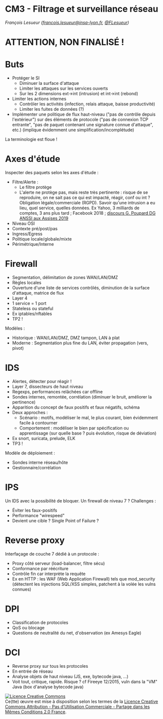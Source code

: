 # CM3 - Filtrage et surveillance réseau

_François Lesueur ([francois.lesueur@insa-lyon.fr](mailto:francois.lesueur@insa-lyon.fr), [@FLesueur](https://twitter.com/FLesueur))_

ATTENTION, NON FINALISÉ !
=========================

Buts
====

* Protéger le SI
	* Diminuer la surface d'attaque
	* Limiter les attaques sur les services ouverts
	* Sur les 2 dimensions ext->int (intrusion) et int->int (rebond)
* Limiter les actions internes
	* Contrôler les activités (infection, relais attaque, baisse productivité)
	* Limiter les fuites de données (?)
* Implémenter une politique de flux haut-niveau ("pas de contrôle depuis l'extérieur") sur des éléments de protocole ("pas de connexion TCP entrante", "pas de paquet contenant une signature connue d'attaque", etc.) (implique évidemment une simplification/incomplétude)

La terminologie est floue !


Axes d'étude
======

Inspecter des paquets selon les axes d'étude :

* Filtre/Alerte :
	* Le filtre protège
	* L'alerte ne protège pas, mais reste très pertinente : risque de se reproduire, on ne sait pas ce qui est impacté, réagir, conf ou int ? Obligation légale/commerciale (RGPD). Savoir qu'une intrusion a eu lieu, quel service, quelles données. Ex Yahoo, 3 milliards de comptes, 3 ans plus tard ; Facebook 2018 ; [discours G. Poupard DG ANSSI aux Assises 2019](https://twitter.com/lsamain/status/1181872739495370753)
* Niveau OSI
* Contexte pré/post/pas
* Ingress/Egress
* Politique locale/globale/mixte
* Périmétrique/Interne

Firewall
======

* Segmentation, délimitation de zones WAN/LAN/DMZ
* Règles locales
* Ouverture d'une liste de services contrôlés, diminution de la surface d'attaque, matrice de flux
* Layer 4
* 1 service = 1 port
* Stateless ou stateful
* Ex iptables/nftables
* TP2 !

Modèles :

* Historique : WAN/LAN/DMZ, DMZ tampon, LAN à plat
* Moderne : Segmentation plus fine du LAN, éviter propagation (vers, pivot)


IDS
===

* Alertes, détecter pour réagir !
* Layer 7, dissecteurs de haut niveau
* Regexps, performances relâchées car offline
* Sondes internes, remontée, corrélation (diminuer le bruit, améliorer la pertinence)
* Apparition du concept de faux positifs et faux négatifs, schéma
* Deux approches :
	* Scénario : motifs, modéliser le mal, le plus courant, bien évidemment facile à contourner
	* Comportement : modéliser le bien par spécification ou apprentissage (sur quelle base ? puis évolution, risque de déviation)
* Ex snort, suricata, prelude, ELK
* TP3 !

Modèle de déploiement :

* Sondes interne réseau/hôte
* Gestionnaire/corrélation


IPS
===

Un IDS avec la possibilité de bloquer. Un firewall de niveau 7 ? Challenges :

* Éviter les faux-positifs
* Performance "wirespeed"
* Devient une cible ? Single Point of Failure ?


Reverse proxy
=======

Interfaçage de couche 7 dédié à un protocole :

* Proxy côté serveur (load-balancer, filtre sécu)
* Conformance par réécriture
* Contrôle fin car interprète la requête
* Ex en HTTP : les WAF (Web Application Firewall) tels que mod_security (détectent les injections SQL/XSS simples, patchent à la volée les vulns connues)


DPI
===

* Classification de protocoles
* QoS ou blocage
* Questions de neutralité du net, d'observation (ex Amesys Eagle)


DCI
===

* Reverse proxy sur tous les protocoles
* En entrée de réseau
* Analyse objets de haut niveau (JS, exe, bytecode java, ...)
* Voit tout, critique, rapide. Risque ? cf Fireeye 12/2015, vuln dans la "VM" Java (box d'analyse bytecode java)





<a rel="license" href="https://creativecommons.org/licenses/by-nc-sa/2.0/fr/"><img alt="Licence Creative Commons" style="border-width:0" src="https://i.creativecommons.org/l/by-nc-sa/2.0/fr/88x31.png" /></a><br />Ce(tte) œuvre est mise à disposition selon les termes de la <a rel="license" href="https://creativecommons.org/licenses/by-nc-sa/2.0/fr/">Licence Creative Commons Attribution - Pas d’Utilisation Commerciale - Partage dans les Mêmes Conditions 2.0 France</a>.

